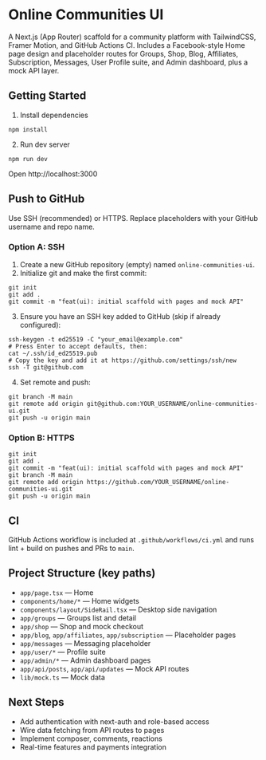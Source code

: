 # Online Communities UI

A Next.js (App Router) scaffold for a community platform with TailwindCSS, Framer Motion, and GitHub Actions CI. Includes a Facebook-style Home page design and placeholder routes for Groups, Shop, Blog, Affiliates, Subscription, Messages, User Profile suite, and Admin dashboard, plus a mock API layer.

## Getting Started

1) Install dependencies
```
npm install
```

2) Run dev server
```
npm run dev
```
Open http://localhost:3000

## Push to GitHub

Use SSH (recommended) or HTTPS. Replace placeholders with your GitHub username and repo name.

### Option A: SSH

1) Create a new GitHub repository (empty) named `online-communities-ui`.
2) Initialize git and make the first commit:
```
git init
git add .
git commit -m "feat(ui): initial scaffold with pages and mock API"
```
3) Ensure you have an SSH key added to GitHub (skip if already configured):
```
ssh-keygen -t ed25519 -C "your_email@example.com"
# Press Enter to accept defaults, then:
cat ~/.ssh/id_ed25519.pub
# Copy the key and add it at https://github.com/settings/ssh/new
ssh -T git@github.com
```
4) Set remote and push:
```
git branch -M main
git remote add origin git@github.com:YOUR_USERNAME/online-communities-ui.git
git push -u origin main
```

### Option B: HTTPS
```
git init
git add .
git commit -m "feat(ui): initial scaffold with pages and mock API"
git branch -M main
git remote add origin https://github.com/YOUR_USERNAME/online-communities-ui.git
git push -u origin main
```

## CI

GitHub Actions workflow is included at `.github/workflows/ci.yml` and runs lint + build on pushes and PRs to `main`.

## Project Structure (key paths)

- `app/page.tsx` — Home
- `components/home/*` — Home widgets
- `components/layout/SideRail.tsx` — Desktop side navigation
- `app/groups` — Groups list and detail
- `app/shop` — Shop and mock checkout
- `app/blog`, `app/affiliates`, `app/subscription` — Placeholder pages
- `app/messages` — Messaging placeholder
- `app/user/*` — Profile suite
- `app/admin/*` — Admin dashboard pages
- `app/api/posts`, `app/api/updates` — Mock API routes
- `lib/mock.ts` — Mock data

## Next Steps

- Add authentication with next-auth and role-based access
- Wire data fetching from API routes to pages
- Implement composer, comments, reactions
- Real-time features and payments integration
